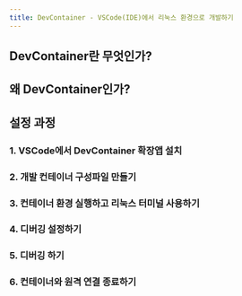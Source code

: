 ```yaml
---
title: DevContainer - VSCode(IDE)에서 리눅스 환경으로 개발하기
---
```


## DevContainer란 무엇인가?

## 왜 DevContainer인가?

## 설정 과정

### 1. VSCode에서 DevContainer 확장앱 설치

### 2. 개발 컨테이너 구성파일 만들기

### 3. 컨테이너 환경 실행하고 리눅스 터미널 사용하기

### 4. 디버깅 설정하기

### 5. 디버깅 하기

### 6. 컨테이너와 원격 연결 종료하기

